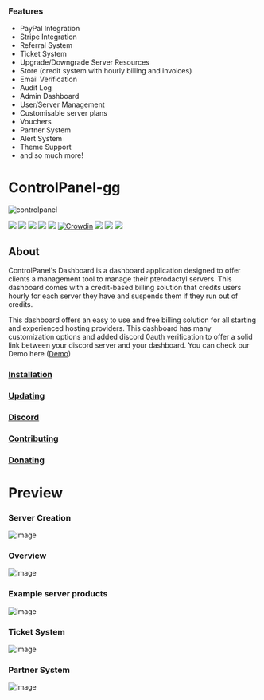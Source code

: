 ### Features

-   PayPal Integration
-   Stripe Integration
-   Referral System
-   Ticket System
-   Upgrade/Downgrade Server Resources
-   Store (credit system with hourly billing and invoices)
-   Email Verification
-   Audit Log
-   Admin Dashboard
-   User/Server Management
-   Customisable server plans
-   Vouchers
-   Partner System
-   Alert System
-   Theme Support
-   and so much more!

# ControlPanel-gg

![controlpanel](https://user-images.githubusercontent.com/67899387/214684708-739c1d21-06e8-4dec-a4f1-81533a46cc7e.png)


![](https://img.shields.io/endpoint?label=v0.8%20Installations&url=https%3A%2F%2Fmarket.controlpanel.gg%2Fcallhome.php%3Fgetinstalls)
![](https://img.shields.io/badge/Overall%20Installations-3500%2B-green)
![](https://img.shields.io/github/stars/ControlPanel-gg/dashboard) ![](https://img.shields.io/github/forks/ControlPanel-gg/dashboard) ![](https://img.shields.io/github/tag/ControlPanel-gg/dashboard) [![Crowdin](https://badges.crowdin.net/controlpanelgg/localized.svg)](https://crowdin.com/project/controlpanelgg) ![](https://img.shields.io/github/issues/ControlPanel-gg/dashboard) ![](https://img.shields.io/github/license/ControlPanel-gg/dashboard) ![](https://img.shields.io/discord/787829714483019826)
## About

ControlPanel's Dashboard is a dashboard application designed to offer clients a management tool to manage their pterodactyl servers. This dashboard comes with a credit-based billing solution that credits users hourly for each server they have and suspends them if they run out of credits.

This dashboard offers an easy to use and free billing solution for all starting and experienced hosting providers. This dashboard has many customization options and added discord 0auth verification to offer a solid link between your discord server and your dashboard. You can check our Demo here ([Demo](https://demo.controlpanel.gg "Demo"))

### [Installation](https://controlpanel.gg/docs/intro "Installation")

### [Updating](https://controlpanel.gg/docs/Installation/updating "Updating")

### [Discord](https://discord.gg/4Y6HjD2uyU "discord")

### [Contributing](https://controlpanel.gg/docs/Contributing/contributing "Contributing")

### [Donating](https://controlpanel.gg/docs/Contributing/donating "Donating")



# Preview

### Server Creation
![image](https://user-images.githubusercontent.com/8725848/171575021-bc248f12-2aba-44e8-82aa-bdc907b1d3fc.png)

### Overview
![image](https://user-images.githubusercontent.com/67899387/214685859-03c8d9e1-c685-4a07-979f-df2e88ec3931.png)

### Example server products
![image](https://user-images.githubusercontent.com/67899387/214685759-f72080b8-41c4-4f6b-9db7-a13c7918c6e0.png)

### Ticket System
![image](https://user-images.githubusercontent.com/67899387/214686041-c9c0e57f-81d7-403a-9ef9-aa6dd2483b3c.png)

### Partner System
![image](https://user-images.githubusercontent.com/67899387/214686321-36ba97a3-4181-4e60-9ba3-c9b318fe66a8.png)



